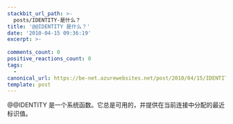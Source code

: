 ```yaml
---
stackbit_url_path: >-
  posts/IDENTITY-是什么？
title: '@@IDENTITY 是什么？'
date: '2010-04-15 09:36:19'
excerpt: >-
  
comments_count: 0
positive_reactions_count: 0
tags: 
  - 
canonical_url: https://be-net.azurewebsites.net/post/2010/04/15/IDENTITY-是什么？
template: post
---
```

<p>@@IDENTITY 是一个系统函数。它总是可用的，并提供在当前连接中分配的最近标识值。</p>